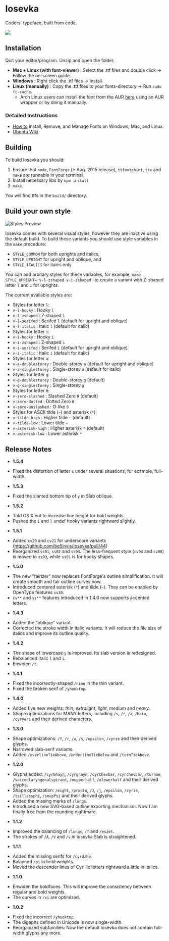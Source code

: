 # Iosevka

Coders' typeface, built from code.

![](https://raw.githubusercontent.com/be5invis/Iosevka/master/images/weights.png)

## Installation

Quit your editor/program. Unzip and open the folder.

 * **Mac + Linux (with font-viewer)** : Select the .ttf files and double click → Follow the on-screen guide.
 * **Windows** : Right click the .ttf files → Install.
 * **Linux (manually)** : Copy the .ttf files to your fonts-directory → Run `sudo fc-cache`.
    - Arch Linux users can install the font from the AUR [here](https://aur.archlinux.org/packages/ttf-iosevka) using an AUR wrapper or by doing it manually.

### Detailed Instructions
 * [How to](http://www.howtogeek.com/192980/how-to-install-remove-and-manage-fonts-on-windows-mac-and-linux/) Install, Remove, and Manage Fonts on Windows, Mac, and Linux.
 * [Ubuntu Wiki](https://wiki.ubuntu.com/Fonts#Manually)

## Building

To build Iosevka you should:

1. Ensure that `node`, `FontForge` (≥ Aug. 2015 release), `ttfautohint`, `ttx` and `make` are runnable in your terminal.
2. Install necessary libs by `npm install`
3. `make`.

You will find ttfs in the `build/` directory.

## Build your own style

![Styles Preview](https://raw.githubusercontent.com/be5invis/Iosevka/master/images/variants.png)

Iosevka comes with several visual styles, however they are inactive using the default build. To build these variants you should use style variables in the `make` procedure:

* `STYLE_COMMON` for both uprights and italics,
* `STYLE_UPRIGHT` for upright and oblique, and
* `STYLE_ITALICS` for itaics only.

You can add arbitary styles for these variables, for example, `make STYLE_UPRIGHT='v-l-zshaped v-i-zshaped'` to create a variant with Z-shaped letter `l` and `i` for uprights.

The current avaliable styles are:

* Styles for letter `l`:
 * `v-l-hooky` : Hooky `l`
 * `v-l-zshaped` : Z-shaped `l`
 * `v-l-serifed` : Serifed `l` (default for upright and oblique)
 * `v-l-italic` : Italic `l` (default for italic)
* Styles for letter `i`:
 * `v-i-hooky` : Hooky `i`
 * `v-i-zshaped` : Z-shaped `i`
 * `v-i-serifed` : Serifed `i` (default for upright and oblique)
 * `v-i-italic` : Italic `i` (default for italic)
* Styles for letter `a`:
 * `v-a-doublestorey` : Double-storey `a` (default for upright and oblique)
 * `v-a-singlestorey` : Single-storey `a` (default for italic)
* Styles for letter `g`:
 * `v-g-doublestorey` : Double-storey `g` (default)
 * `v-g-singlestorey` : Single-storey `g`
* Styles for letter `0`:
 * `v-zero-slashed` : Slashed Zero `0` (default)
 * `v-zero-dotted` : Dotted Zero `0`
 * `v-zero-unslashed` : O-like `0`
* Styles for ASCII tilde (`~`) and asterisk (`*`):
 * `v-tilde-high` : Higher tilde `~` (default)
 * `v-tilde-low` : Lower tilde `~`
 * `v-asterisk-high` : Higher asterisk `*` (default)
 * `v-asterisk-low` : Lower asterisk `*`

## Release Notes
* **1.5.4**
 - Fixed the distortion of letter `s` under several situations, for example, full-width.
* **1.5.3**
 - Fixed the slanted bottom tip of `y` in Slab oblique.
* **1.5.2**
 - Told OS X not to increase line height for bold weights.
 - Pushed the `i` and `l` undef hooky variants rightward slightly.
* **1.5.1**
 - Added `cv20` and `cv21` for underscore variants (https://github.com/be5invis/Iosevka/pull/44)
 - Reorganized `ss01`, `ss02` and `ss03`. The less-frequent style (`cv04` and `cv08`) is moved to `ss03`, while `ss01` is for hooky shapes.
* **1.5.0**
 - The new "fairizer" now replaces FontForge's outline simplification. It will create smooth and fair outline curves now.
 - Introduced centered asterisk (`*`) and tilde (`~`). They can be enabled by OpenType features `ss10`.
 - `cv**` and `ss**` features introduced in 1.4.0 now supports accented letters.
* **1.4.3**
 - Added the "oblique" variant.
 - Corrected the stroke width in italic variants. It will reduce the file size of italics and improve its outline quality.
* **1.4.2**
 - The shape of lowercase `y` is improved. Its slab version is redesigned.
 - Rebalanced italic `l` and `i`.
 - Enwiden `/t`.
* **1.4.1**
 - Fixed the incorrectly-shaped `/nine` in the thin variant.
 - Fixed the broken serif of `/yhooktop`.
* **1.4.0**
 - Added five new weights: *thin*, *extralight*, *light*, *medium* and *heavy*.
 - Shape optimizations for MANY letters, including `/s`, `/r`, `/a`, `/beta`, `/cyryeri` and their derived characters.
* **1.3.0**
 - Shape optimizations: `/f`, `/r`, `/a`, `/s`, `/epsilon`, `/cyrze` and their derived glyphs.
 - Narrowed slab-serif variants.
 - Added `/overlineTieAbove`, `/underlineTieBelow` and `/turnTieAbove`.
* **1.2.0**
 - Glyphs added: `/cyrGhayn`, `/cyrghayn`, `/cyrChevbar`, `/cyrchevbar`, `/turnoe`, `/voicedlaryngenalspirant`, `/oupperhalf`, `/olowerhalf` and their derived glyphs.
 - Shape optimization: `/eight`, `/propto`, `/J`, `/j`, `/epsilon`, `/cyrze`, `/taillessphi`, `/smcpPsi` and their derived glyphs.
 - Added the missing marks of `/longs`.
 - Introduced a new SVG-based outline exporting mechanism. Now I am finally free from the rounding nightmare.
* **1.1.2**
 - Improved the balancing of `/longs`, `/f` and `/eszet`.
 - The strokes of `/A`, `/V` and `/v` in Iosevka Slab is straightened.
* **1.1.1**
 - Added the missing serifs for `/cyrdzhe`.
 - Balanced `/pi` in bold weights.
 - Moved the descender lines of Cyrillic letters rightward a little in italics.
* **1.1.0**
 - Enwiden the boldfaces. This will improve the consistency between regular and bold weights.
 - The curves in `/xi` are optimized.
* **1.0.2**
 - Fixed the incorrect `/yhooktop`.
 - The digaphs defined in Unicode is now single-width.
 - Reorganized subfamilies: Now the default Iosevka does not contain full-width glyphs any more.
